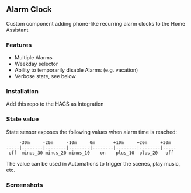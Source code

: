## Alarm Clock
Custom component adding phone-like recurring alarm clocks to the Home Assistant

### Features

* Multiple Alarms
* Weekday selector
* Ability to temporarily disable Alarms (e.g. vacation)
* Verbose state, see below

### Installation

Add this repo to the HACS as Integration

### State value

State sensor exposes the following values when alarm time is reached:

```
     -30m     -20m     -10m     0m       +10m     +20m     +30m
-----|--------|--------|--------|--------|--------|--------|-----
 off  minus_30 minus_20 minus_10    on    plus_10  plus_20   off
```

The value can be used in Automations to trigger the scenes, play music, etc.

### Screenshots